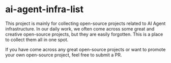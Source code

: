 # ai-agent-infra-list
This project is mainly for collecting open-source projects related to AI Agent infrastructure. In our daily work, we often come across some great and creative open-source projects, but they are easily forgotten. This is a place to collect them all in one spot.

If you have come across any great open-source projects or want to promote your own open-source project, feel free to submit a PR.
